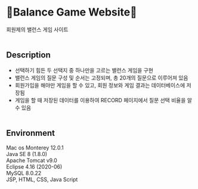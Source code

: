 # :game_die:Balance Game Website:game_die:
회원제의 밸런스 게임 사이트  
&nbsp;

## Description
- 선택하기 힘든 두 선택지 중 하나만을 고르는 밸런스 게임을 구현  
- 밸런스 게임의 질문 구성 및 순서는 고정되며, 총 20개의 질문으로 이루어져 있음  
- 회원가입을 해야만 게임을 할 수 있고, 회원 정보와 게임 결과는 데이터베이스에 저장됨
- 게임을 할 때 저장된 데이터를 이용하여 RECORD 페이지에서 질문 선택 비율을 알 수 있음  
&nbsp;

## Environment
Mac os Monterey 12.0.1  
Java SE 8 (1.8.0)  
Apache Tomcat v9.0  
Eclipse 4.16 (2020-06)  
MySQL 8.0.22  
JSP, HTML, CSS, Java Script  
&nbsp;

## 

